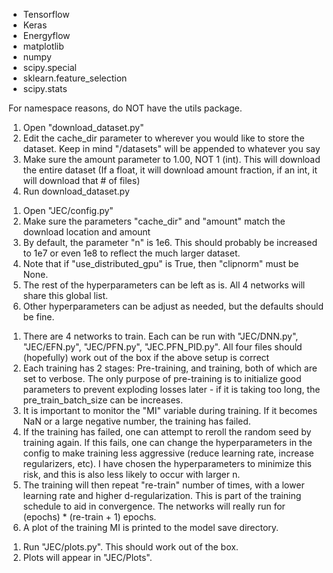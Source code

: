 <!-- Packages -->

- Tensorflow 
- Keras
- Energyflow
- matplotlib 
- numpy
- scipy.special
- sklearn.feature_selection
- scipy.stats

For namespace reasons, do NOT have the utils package. 

<!-- Download Data -->

1. Open "download_dataset.py"
2. Edit the cache_dir parameter to wherever you would like to store the dataset. Keep in mind "/datasets" will be appended to whatever you say
3. Make sure the amount parameter to 1.00, NOT 1 (int). This will download the entire dataset (If a float, it will download amount fraction, if an int, it will download that # of files)
4. Run download_dataset.py

<!-- Config Network Parameters -->

1. Open "JEC/config.py"
2. Make sure the parameters "cache_dir" and "amount" match the download location and amount
3. By default, the parameter "n" is 1e6. This should probably be increased to 1e7 or even 1e8 to reflect the much larger dataset.
4. Note that if "use_distributed_gpu" is True, then "clipnorm" must be None. 
5. The rest of the hyperparameters can be left as is. All 4 networks will share this global list.
6. Other hyperparameters can be adjust as needed, but the defaults should be fine.


<!-- Training -->

1. There are 4 networks to train. Each can be run with "JEC/DNN.py", "JEC/EFN.py", "JEC/PFN.py", "JEC.PFN_PID.py". All four files should (hopefully) work out of the box if the above setup is correct
2. Each training has 2 stages: Pre-training, and training, both of which are set to verbose. The only purpose of pre-training is to initialize good parameters to prevent exploding losses later - if it is taking too long, the pre_train_batch_size can be increases.
3. It is important to monitor the "MI" variable during training. If it becomes NaN or a large negative number, the training has failed.
4. If the training has failed, one can attempt to reroll the random seed by training again. If this fails, one can change the hyperparameters in the config to make training less aggressive (reduce learning rate, increase regularizers, etc). I have chosen the hyperparameters to minimize this risk, and this is also less likely to occur with larger n.
4. The training will then repeat "re-train" number of times, with a lower learning rate and higher d-regularization. This is part of the training schedule to aid in convergence. The networks will really run for (epochs) * (re-train + 1) epochs.
6. A plot of the training MI is printed to the model save directory. 

<!-- Plots -->

1. Run "JEC/plots.py". This should work out of the box.
2. Plots will appear in "JEC/Plots".